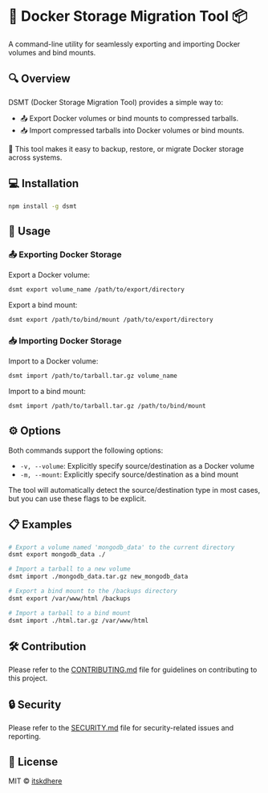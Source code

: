 # 🐳 Docker Storage Migration Tool 📦

A command-line utility for seamlessly exporting and importing Docker volumes and bind mounts.

## 🔍 Overview

DSMT (Docker Storage Migration Tool) provides a simple way to:

- 📤 Export Docker volumes or bind mounts to compressed tarballs.
- 📥 Import compressed tarballs into Docker volumes or bind mounts.

🔄 This tool makes it easy to backup, restore, or migrate Docker storage across systems.

## 💻 Installation

```bash
npm install -g dsmt
```

## 🚀 Usage

### 📤 Exporting Docker Storage

Export a Docker volume:

```bash
dsmt export volume_name /path/to/export/directory
```

Export a bind mount:

```bash
dsmt export /path/to/bind/mount /path/to/export/directory
```

### 📥 Importing Docker Storage

Import to a Docker volume:

```bash
dsmt import /path/to/tarball.tar.gz volume_name
```

Import to a bind mount:

```bash
dsmt import /path/to/tarball.tar.gz /path/to/bind/mount
```

## ⚙️ Options

Both commands support the following options:

- `-v, --volume`: Explicitly specify source/destination as a Docker volume
- `-m, --mount`: Explicitly specify source/destination as a bind mount

The tool will automatically detect the source/destination type in most cases, but you can use these flags to be explicit.

## 📋 Examples

```bash
# Export a volume named 'mongodb_data' to the current directory
dsmt export mongodb_data ./

# Import a tarball to a new volume
dsmt import ./mongodb_data.tar.gz new_mongodb_data

# Export a bind mount to the /backups directory
dsmt export /var/www/html /backups

# Import a tarball to a bind mount
dsmt import ./html.tar.gz /var/www/html
```

## 🛠️ Contribution

Please refer to the [CONTRIBUTING.md](CONTRIBUTING.md) file for guidelines on contributing to this project.

## 🔒 Security

Please refer to the [SECURITY.md](SECURITY.md) file for security-related issues and reporting.

## 📄 License

MIT © [itskdhere](https://github.com/itskdhere)

